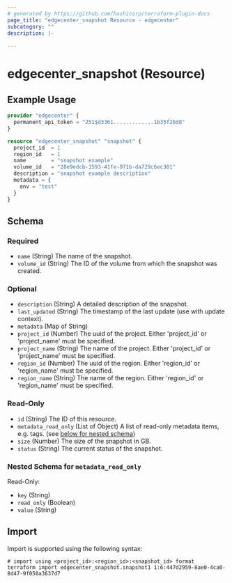 ```yaml
---
# generated by https://github.com/hashicorp/terraform-plugin-docs
page_title: "edgecenter_snapshot Resource - edgecenter"
subcategory: ""
description: |-
  
---
```


# edgecenter_snapshot (Resource)



## Example Usage

```terraform
provider "edgecenter" {
  permanent_api_token = "251$d3361.............1b35f26d8"
}

resource "edgecenter_snapshot" "snapshot" {
  project_id  = 1
  region_id   = 1
  name        = "snapshot example"
  volume_id   = "28e9edcb-1593-41fe-971b-da729c6ec301"
  description = "snapshot example description"
  metadata = {
    env = "test"
  }
}
```

<!-- schema generated by tfplugindocs -->
## Schema

### Required

- `name` (String) The name of the snapshot.
- `volume_id` (String) The ID of the volume from which the snapshot was created.

### Optional

- `description` (String) A detailed description of the snapshot.
- `last_updated` (String) The timestamp of the last update (use with update context).
- `metadata` (Map of String)
- `project_id` (Number) The uuid of the project. Either 'project_id' or 'project_name' must be specified.
- `project_name` (String) The name of the project. Either 'project_id' or 'project_name' must be specified.
- `region_id` (Number) The uuid of the region. Either 'region_id' or 'region_name' must be specified.
- `region_name` (String) The name of the region. Either 'region_id' or 'region_name' must be specified.

### Read-Only

- `id` (String) The ID of this resource.
- `metadata_read_only` (List of Object) A list of read-only metadata items, e.g. tags. (see [below for nested schema](#nestedatt--metadata_read_only))
- `size` (Number) The size of the snapshot in GB.
- `status` (String) The current status of the snapshot.

<a id="nestedatt--metadata_read_only"></a>
### Nested Schema for `metadata_read_only`

Read-Only:

- `key` (String)
- `read_only` (Boolean)
- `value` (String)

## Import

Import is supported using the following syntax:

```shell
# import using <project_id>:<region_id>:<snapshot_id> format
terraform import edgecenter_snapshot.snapshot1 1:6:447d2959-8ae0-4ca0-8d47-9f050a3637d7
```
